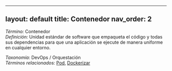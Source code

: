 
---
layout: default
title: Contenedor
nav_order: 2
---

*Término:* Contenedor  
*Definición:* Unidad estándar de software que empaqueta el código y todas sus dependencias para que una aplicación se ejecute de manera uniforme en cualquier entorno.

*Taxonomía:* DevOps / Orquestación  
*Términos relacionados:* [Pod](https://maleniski.github.io/diccionario-angl-tec-mx/docs/alfabeticamente/P/pod/), [Dockerizar](https://maleniski.github.io/diccionario-angl-tec-mx/docs/alfabeticamente/D/dockerizar/)
